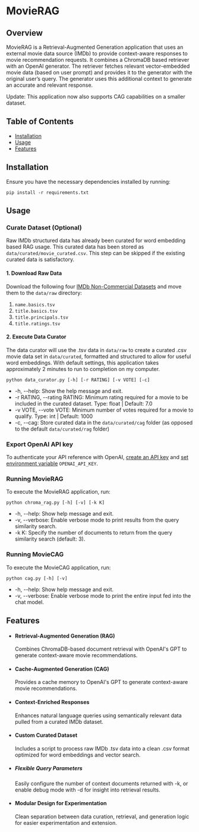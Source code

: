# MovieRAG

## Overview

MovieRAG is a Retrieval-Augmented Generation application that uses an external movie data source (IMDb) to provide context-aware
responses to movie recommendation requests. It combines a ChromaDB based retriever with an OpenAI generator. The retriever
fetches relevant vector-embedded movie data (based on user prompt) and provides it to the generator with the original 
user’s query. The generator uses this additional context to generate an accurate and relevant response.

Update: This application now also supports CAG capabilities on a smaller dataset.

## Table of Contents
- [Installation](#installation)
- [Usage](#usage)
- [Features](#features)

## Installation

Ensure you have the necessary dependencies installed by running:

```
pip install -r requirements.txt 
```

## Usage

### Curate Dataset (Optional)
Raw IMDb structured data has already been curated for word embedding based RAG usage. This curated data has been stored 
as `data/curated/movie_curated.csv`. This step can be skipped if the existing curated data is satisfactory.
#### 1. Download Raw Data
Download the following four [IMDb Non-Commercial Datasets](https://datasets.imdbws.com/) and move them to the `data/raw`
directory:
1. `name.basics.tsv`
2. `title.basics.tsv`
3. `title.principals.tsv`
4. `title.ratings.tsv`

#### 2. Execute Data Curator
The data curator will use the .tsv data in `data/raw` to create a curated .csv movie data set in `data/curated`, 
formatted and structured to allow for useful word embeddings. With default settings, this application takes approximately
2 minutes to run to completion on my computer.
```
python data_curator.py [-h] [-r RATING] [-v VOTE] [-c]
```
* -h, --help: Show the help message and exit.
* -r RATING, --rating RATING: Minimum rating required for a movie to be included in the curated dataset.
Type: float | Default: 7.0 
* -v VOTE, --vote VOTE: Minimum number of votes required for a movie to qualify.
Type: int | Default: 1000
* -c, --cag: Store curated data in the `data/curated/cag` folder (as opposed to the default `data/curated/rag` folder)

### Export OpenAI API key

To authenticate your API reference with OpenAI, [create an API key](https://platform.openai.com/api-keys) and [set 
environment variable](https://help.openai.com/en/articles/5112595-best-practices-for-api-key-safety) `OPENAI_API_KEY`.

### Running MovieRAG

To execute the MovieRAG application, run:

```
python chroma_rag.py [-h] [-v] [-k K]
```
* -h, --help: Show help message and exit.
* -v, --verbose: Enable verbose mode to print results from the query similarity search.
* -k K: Specify the number of documents to return from the query similarity search (default: 3).

### Running MovieCAG

To execute the MovieCAG application, run:

```
python cag.py [-h] [-v]
```
* -h, --help: Show help message and exit.
* -v, --verbose: Enable verbose mode to print the entire input fed into the chat model.

## Features
* #### Retrieval-Augmented Generation (RAG)
    Combines ChromaDB-based document retrieval with OpenAI's GPT to generate context-aware movie recommendations.
* #### Cache-Augmented Generation (CAG)
    Provides a cache memory to OpenAI's GPT to generate context-aware movie recommendations.
* #### Context-Enriched Responses
    Enhances natural language queries using semantically relevant data pulled from a curated IMDb dataset.
* #### Custom Curated Dataset
    Includes a script to process raw IMDb .tsv data into a clean .csv format optimized for word embeddings and vector search.
* ##### Flexible Query Parameters
    Easily configure the number of context documents returned with -k, or enable debug mode with -d for insight into retrieval results.
* #### Modular Design for Experimentation
    Clean separation between data curation, retrieval, and generation logic for easier experimentation and extension.